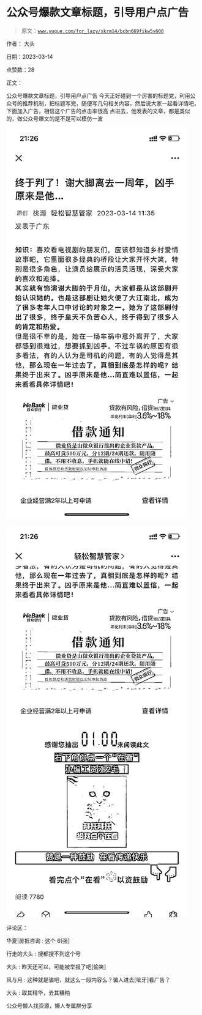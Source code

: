 # 公众号爆款文章标题，引导用户点广告

> 原文：[`www.yuque.com/for_lazy/xkrm14/bcbn669fikw5v608`](https://www.yuque.com/for_lazy/xkrm14/bcbn669fikw5v608)

作者： 大头

日期：2023-03-14

点赞数：28

正文：

公众号爆款文章标题，引导用户点广告 今天正好碰到一个厉害的标题党，利用公众号的推荐机制，把标题写完，随便写几句相关内容，然后说大家一起看详情吧，下面加入广告，相信这个广告的点击率很高 点进去，他发表的文章，都是类似的，做公众号爆文的是不是可以模仿一波

![](img/3e63d1481925c59c51ca754160a6041a.png)  

![](img/6cd7714dc216fe055300bc304dd5ec80.png)  

评论区：

华夏|房抵咨询 : 这个 6[强]

行走的大头 : 搜都搜不到这个号

大头 : 昨天还可以，可能被举报了吧[偷笑]

风与月 : 这种就是骗吧，就这么一段内容么？骗人进去[呲牙]看广告？

大头 : 取其精华，去其糟粕

公众号懒人找资源，懒人专属群分享

